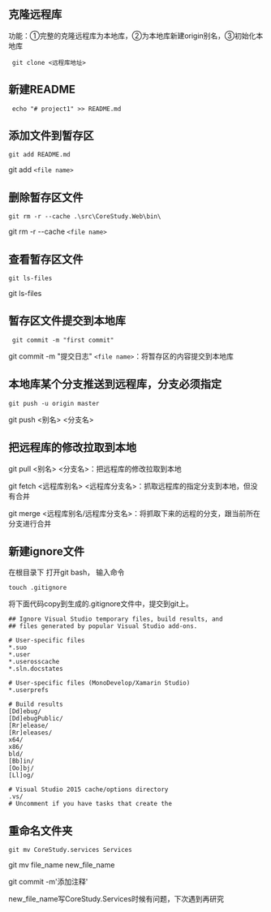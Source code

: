 ## 克隆远程库
功能：①完整的克隆远程库为本地库，②为本地库新建origin别名，③初始化本地库
```
 git clone <远程库地址>
```

## 新建README
```
 echo "# project1" >> README.md
```

## 添加文件到暂存区
```
git add README.md
```
git add `<file name>`

## 删除暂存区文件
```
git rm -r --cache .\src\CoreStudy.Web\bin\
```
git rm -r --cache `<file name>`

## 查看暂存区文件
```
git ls-files
```
git ls-files

## 暂存区文件提交到本地库
```
 git commit -m "first commit"
```
git commit -m "提交日志" `<file name>`：将暂存区的内容提交到本地库

## 本地库某个分支推送到远程库，分支必须指定
```
git push -u origin master
```
git push <别名> <分支名>

## 把远程库的修改拉取到本地

git pull <别名> <分支名>：把远程库的修改拉取到本地

git fetch <远程库别名> <远程库分支名>：抓取远程库的指定分支到本地，但没有合并

git merge <远程库别名/远程库分支名>：将抓取下来的远程的分支，跟当前所在分支进行合并

## 新建ignore文件
在根目录下 打开git bash，
输入命令
```
touch .gitignore
```

将下面代码copy到生成的.gitignore文件中，提交到git上。
```
## Ignore Visual Studio temporary files, build results, and
## files generated by popular Visual Studio add-ons.

# User-specific files
*.suo
*.user
*.userosscache
*.sln.docstates

# User-specific files (MonoDevelop/Xamarin Studio)
*.userprefs

# Build results
[Dd]ebug/
[Dd]ebugPublic/
[Rr]elease/
[Rr]eleases/
x64/
x86/
bld/
[Bb]in/
[Oo]bj/
[Ll]og/

# Visual Studio 2015 cache/options directory
.vs/
# Uncomment if you have tasks that create the
```

## 重命名文件夹

```
git mv CoreStudy.services Services
```
git mv file_name new_file_name 

git commit -m'添加注释' 

new_file_name写CoreStudy.Services时候有问题，下次遇到再研究